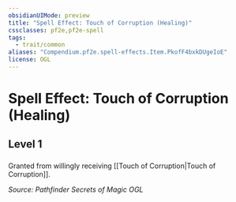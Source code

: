 ```yaml
---
obsidianUIMode: preview
title: "Spell Effect: Touch of Corruption (Healing)"
cssclasses: pf2e,pf2e-spell
tags:
  - trait/common
aliases: "Compendium.pf2e.spell-effects.Item.PkofF4bxkDUgeIoE"
license: OGL
---
```

# Spell Effect: Touch of Corruption (Healing)
## Level 1
### 






Granted from willingly receiving [[Touch of Corruption|Touch of Corruption]].

*Source: Pathfinder Secrets of Magic*
*OGL*